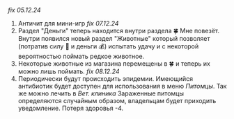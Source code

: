 *fix 05.12.24*
1. Античит для мини-игр
*fix 07.12.24*
1. Раздел "Деньги" теперь находится внутри раздела 🍀 Мне повезёт. Внутри появился новый раздел "Животные" который позволяет (потратив силу 💪 и деньги 💰) испытать удачу и с некоторой вероятностью поймать редкое животное.
2. Некоторые животные из магазина перемещены в 🍀 и теперь их можно лишь поймать.
*fix 08.12.24*
1. Периодически будут происходить эпидемии. Имеющийся антибиотик будет доступен для использования в меню *Питомцы*. Так же можно лечить в *Вет. клиника* Зараженные питомцы определяются случайным образом, владельцам будет приходить уведомление. Потеря здоровья -4.